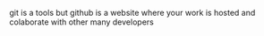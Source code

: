 git is a tools
but github is a website where your work is hosted and 
colaborate with other many developers
